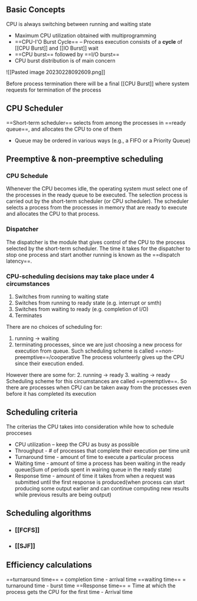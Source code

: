 ## Basic Concepts

CPU is always switching between running and waiting state

- Maximum CPU utilization obtained with multiprogramming 
- ==CPU-I'O Burst Cycle== – Process execution consists of a **cycle** of [[CPU Burst]] and [[IO Burst]] wait 
- ==CPU burst== followed by ==I/O burst== 
- CPU burst distribution is of main concern

![[Pasted image 20230228092609.png]]

Before process termination there will be a final [[CPU Burst]] where system requests for termination of the process

## CPU Scheduler 
==Short-term scheduler== selects from among the processes in ==ready queue==, and allocates the CPU to one of them 
- Queue may be ordered in various ways (e.g., a FIFO or a Priority Queue)  

## Preemptive & non-preemptive scheduling

### CPU Schedule
Whenever the CPU becomes idle, the operating system must select one of the processes in the ready queue to be executed. The selection process is carried out by the short-term scheduler (or CPU scheduler). The scheduler selects a process from the processes in memory that are ready to execute and allocates the CPU to that process. 

### Dispatcher
The dispatcher is the module that gives control of the CPU to the process selected by the short-term scheduler. The time it takes for the dispatcher to stop one process and start another running is known as the ==dispatch latency==. 

### CPU-scheduling decisions may take place under 4 circumstances
1. Switches from running to waiting state 
2. Switches from running to ready state (e.g. interrupt or smth)
3. Switches from waiting to ready (e.g. completion of I/O)
4. Terminates

There are no choices of scheduling for:
1. running -> waiting
4. terminating
processes, since we are just choosing a new process for execution from queue.
Such scheduling scheme is called ==non-preemptive==/cooperative
The process volunteerly gives up the CPU since their execution ended.

However there are some for:
2. running -> ready
3. waiting -> ready
Scheduling scheme for this circumstances are called ==preemptive==. So there are processes when CPU can be taken away from the processes even before it has completed its execution

## Scheduling criteria
The criterias the CPU takes into consideration while how to schedule procceses
-   CPU utilization – keep the CPU as busy as possible
-   Throughput - # of processes that complete their execution per time unit
-   Turnaround time - amount of time to execute a particular process
-   Waiting time - amount of time a process has been waiting in the ready queue(Sum of periods spent in wairing queue in the ready state)
-   Response time - amount of time it takes from when a request was submitted until the first response is produced(when process can start producing some output earlier and can continue computing new results while previous results are being output)

## Scheduling algorithms
- ### [[FCFS]]
- ### [[SJF]]


## Efficiency calculations

==turnaround time== = completion time - arrival time
==waiting time== = turnaround time - burst time 
==Response time== = Time at which the process gets the CPU for the first time - Arrival time
